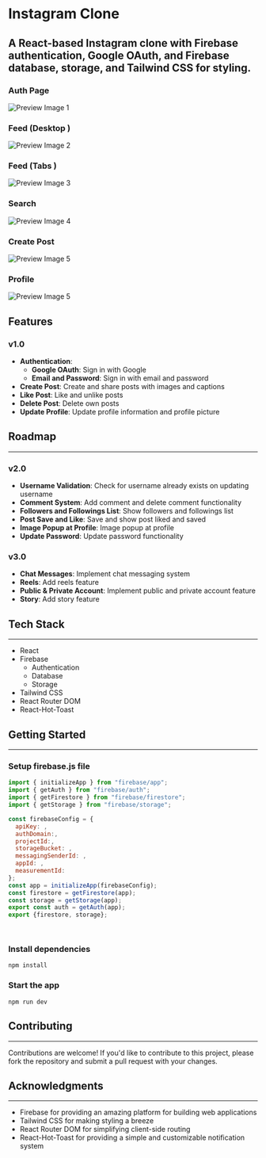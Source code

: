 # Instagram Clone
 ## A React-based Instagram clone with Firebase authentication, Google OAuth, and Firebase database, storage, and Tailwind CSS for styling.

### Auth Page
![Preview Image 1](/public/preview/preview0.png)

### Feed (Desktop )
![Preview Image 2](/public/preview/preview1.png)

### Feed (Tabs )
![Preview Image 3](/public/preview/preview2.png)

### Search
![Preview Image 4](/public/preview/preview3.png)

### Create Post
![Preview Image 5](/public/preview/preview4.png)
###  Profile
![Preview Image 5](/public/preview/preview5.png)


## Features


### v1.0

* **Authentication**:
	+ **Google OAuth**: Sign in with Google
	+ **Email and Password**: Sign in with email and password
* **Create Post**: Create and share posts with images and captions
* **Like Post**: Like and unlike posts
* **Delete Post**: Delete own posts
* **Update Profile**: Update profile information and profile picture

## Roadmap
----------

### v2.0

* **Username Validation**: Check for username already exists on updating username
* **Comment System**: Add comment and delete comment functionality
* **Followers and Followings List**: Show followers and followings list
* **Post Save and Like**: Save and show post liked and saved
* **Image Popup at Profile**: Image popup at profile
* **Update Password**: Update password functionality

### v3.0

* **Chat Messages**: Implement chat messaging system
* **Reels**: Add reels feature
* **Public & Private Account**: Implement public and private account feature
* **Story**: Add story feature

## Tech Stack
-------------

* React
* Firebase
	+ Authentication
	+ Database
	+ Storage
* Tailwind CSS
* React Router DOM
* React-Hot-Toast

## Getting Started
---------------


### Setup firebase.js file

```js
import { initializeApp } from "firebase/app";
import { getAuth } from "firebase/auth";
import { getFirestore } from "firebase/firestore";
import { getStorage } from "firebase/storage";

const firebaseConfig = {
  apiKey: ,
  authDomain:,
  projectId:,
  storageBucket: ,
  messagingSenderId: ,
  appId: ,
  measurementId: 
};
const app = initializeApp(firebaseConfig);
const firestore = getFirestore(app);
const storage = getStorage(app);
export const auth = getAuth(app);
export {firestore, storage};




```

### Install dependencies

```shell
npm install
```

### Start the app

```shell
npm run dev
```


## Contributing
------------

Contributions are welcome! If you'd like to contribute to this project, please fork the repository and submit a pull request with your changes.

## Acknowledgments
---------------

* Firebase for providing an amazing platform for building web applications
* Tailwind CSS for making styling a breeze
* React Router DOM for simplifying client-side routing
* React-Hot-Toast for providing a simple and customizable notification system